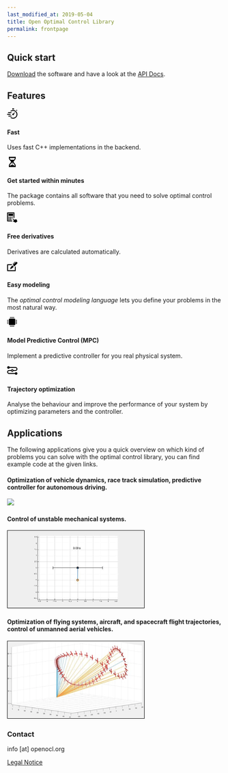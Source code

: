 ```yaml
---
last_modified_at: 2019-05-04
title: Open Optimal Control Library
permalink: frontpage
---
```


## Quick start

[Download](/get-started/) the software and have a look at the [API Docs](api-docs.md).

## Features

<div class="content-row">
  <div class="content-icon">
    <svg xmlns="http://www.w3.org/2000/svg" width="24" height="24" viewBox="0 0 24 24"><path d="M15.91 13.34l2.636-4.026-.454-.406-3.673 3.099c-.675-.138-1.402.068-1.894.618-.736.823-.665 2.088.159 2.824.824.736 2.088.665 2.824-.159.492-.55.615-1.295.402-1.95zm-3.91-10.646v-2.694h4v2.694c-1.439-.243-2.592-.238-4 0zm8.851 2.064l1.407-1.407 1.414 1.414-1.321 1.321c-.462-.484-.964-.927-1.5-1.328zm-18.851 4.242h8v2h-8v-2zm-2 4h8v2h-8v-2zm3 4h7v2h-7v-2zm21-3c0 5.523-4.477 10-10 10-2.79 0-5.3-1.155-7.111-3h3.28c1.138.631 2.439 1 3.831 1 4.411 0 8-3.589 8-8s-3.589-8-8-8c-1.392 0-2.693.369-3.831 1h-3.28c1.811-1.845 4.321-3 7.111-3 5.523 0 10 4.477 10 10z"/></svg>
    <h4>Fast</h4>
    <p>Uses fast C++ implementations in the backend.</p>
  </div>

  <div class="content-icon">
    <svg xmlns="http://www.w3.org/2000/svg" width="24" height="24" viewBox="0 0 24 24"><path d="M18.513 7.119c.958-1.143 1.487-2.577 1.487-4.036v-3.083h-16v3.083c0 1.459.528 2.892 1.487 4.035l3.087 3.68c.566.677.57 1.625.009 2.306l-3.13 3.794c-.937 1.136-1.453 2.555-1.453 3.995v3.107h16v-3.107c0-1.44-.517-2.858-1.453-3.994l-3.13-3.794c-.562-.681-.558-1.629.009-2.306l3.087-3.68zm-.513-4.12c0 1.101-.363 2.05-1.02 2.834l-.978 1.167h-8.004l-.978-1.167c-.66-.785-1.02-1.736-1.02-2.834h12zm-.996 15.172c.652.791.996 1.725.996 2.829h-1.061c-1.939-2-4.939-2-4.939-2s-3 0-4.939 2h-1.061c0-1.104.344-2.039.996-2.829l3.129-3.793c.342-.415.571-.886.711-1.377h.164v1h2v-1h.163c.141.491.369.962.711 1.376l3.13 3.794zm-6.004-1.171h2v1h-2v-1zm0-2h2v1h-2v-1z"/></svg>
    <h4>Get started within minutes</h4>
    <p>The package contains all software that you need to solve optimal control problems.</p>
  </div>

  <div class="content-icon">
    <svg xmlns="http://www.w3.org/2000/svg" width="24" height="24" viewBox="0 0 24 24"><path d="M12.611 13.663c.262-.187.559-.274.849-.274.616 0 1.21.392 1.405 1.044-.249-.191-.541-.285-.836-.285-.301 0-.603.097-.866.285-.522.374-.753 1.009-.551 1.611-.814-.581-.819-1.795-.001-2.381zm2.073 7.831c.651.218 2.665.772 4.999 2.506l4.317-3.088c-1.123-1.569-.816-2.669-1.932-4.229-.499-.695-.939-1.12-1.755-.977l-.234.043.394.548c.239.335-.267.683-.499.357l-.351-.49c-.124-.174-.34-.256-.548-.21l-.796.179.478.666c.24.336-.267.681-.499.356l-.412-.576c-.129-.18-.353-.26-.562-.208l-.809.203.504.705c.241.336-.267.682-.499.357l-1.658-2.334c-.269-.376-.793-.463-1.17-.194-.376.27-.464.793-.193 1.17l2.632 3.7c-.812-.299-2.059-.426-2.289.411-.139.501.262.898.882 1.105zm-.684-18.494h-11v5h11v-5zm-7 9h3v-2h-3v2zm-1-2h-3v2h3v-2zm0 3h-3v2h3v-2zm-3 5h3v-2h-3v2zm7-5h-3v2h3v-2zm2.306 6h-10.306v-17h13v9.75c1.487.733 2 2.546 2 2.546v-14.296h-17v21h11.821c-.128-.802.049-1.379.485-2zm-1.306-9v2h.507c.709-.486 1.569-.711 2.493-.568v-1.432h-3zm-1 6h-3v2h3v-2z"/></svg>
    <h4>Free derivatives</h4>
    <p>Derivatives are calculated automatically.</p>
  </div>

  <div class="content-icon">
    <svg xmlns="http://www.w3.org/2000/svg" width="24" height="24" viewBox="0 0 24 24"><path d="M13.473 7.196c-.425-.439-.401-1.127.035-1.552l4.461-4.326c.218-.211.498-.318.775-.318.282 0 .563.11.776.331l-6.047 5.865zm-7.334 11.021c-.092.089-.139.208-.139.327 0 .25.204.456.456.456.114 0 .229-.042.317-.128l.749-.729-.633-.654-.75.728zm6.33-8.425l-2.564 2.485c-1.378 1.336-2.081 2.63-2.73 4.437l1.132 1.169c1.825-.593 3.14-1.255 4.518-2.591l2.563-2.486-2.919-3.014zm7.477-7.659l-6.604 6.405 3.326 3.434 6.604-6.403c.485-.469.728-1.093.728-1.718 0-2.088-2.53-3.196-4.054-1.718zm-1.946 11.333v7.534h-16v-12h8.013l2.058-2h-12.071v16h20v-11.473l-2 1.939z"/></svg>
    <h4>Easy modeling</h4>
    <p>The <em>optimal control modeling language</em> lets you define your problems in the most natural way.</p>
  </div>

  <div class="content-icon">
    <svg xmlns="http://www.w3.org/2000/svg" width="24" height="24" viewBox="0 0 24 24"><path d="M19 17c0 1.104-.896 2-2 2h-11c-1.104 0-2-.896-2-2v-11c0-1.104.896-2 2-2h11c1.104 0 2 .896 2 2v11zm-11 3v3h-1v-3h1zm4 0v3h-1v-3h1zm2 0v3h-1v-3h1zm-4 0v3h-1v-3h1zm6 0v3h-1v-3h1zm-8-20v3h-1v-3h1zm4 0v3h-1v-3h1zm2 0v3h-1v-3h1zm-4 0v3h-1v-3h1zm6 0v3h-1v-3h1zm4 15h3v1h-3v-1zm0-4h3v1h-3v-1zm0-2h3v1h-3v-1zm0 4h3v1h-3v-1zm0-6h3v1h-3v-1zm-20 8h3v1h-3v-1zm0-4h3v1h-3v-1zm0-2h3v1h-3v-1zm0 4h3v1h-3v-1zm0-6h3v1h-3v-1z"/></svg>
    <h4>Model Predictive Control (MPC)</h4>
    <p>Implement a predictive controller for you real physical system.</p>
  </div>

  <div class="content-icon">
    <svg width="24" height="24" xmlns="http://www.w3.org/2000/svg" fill-rule="evenodd" clip-rule="evenodd"><path d="M5.829 6c-.412 1.165-1.524 2-2.829 2-1.656 0-3-1.344-3-3s1.344-3 3-3c1.305 0 2.417.835 2.829 2h13.671c2.484 0 4.5 2.016 4.5 4.5s-2.016 4.5-4.5 4.5h-4.671c-.412 1.165-1.524 2-2.829 2-1.305 0-2.417-.835-2.829-2h-4.671c-1.38 0-2.5 1.12-2.5 2.5s1.12 2.5 2.5 2.5h13.671c.412-1.165 1.524-2 2.829-2 1.656 0 3 1.344 3 3s-1.344 3-3 3c-1.305 0-2.417-.835-2.829-2h-13.671c-2.484 0-4.5-2.016-4.5-4.5s2.016-4.5 4.5-4.5h4.671c.412-1.165 1.524-2 2.829-2 1.305 0 2.417.835 2.829 2h4.671c1.38 0 2.5-1.12 2.5-2.5s-1.12-2.5-2.5-2.5h-13.671zm6.171 5c.552 0 1 .448 1 1s-.448 1-1 1-1-.448-1-1 .448-1 1-1z"/></svg>
    <h4>Trajectory optimization</h4>
    <p>Analyse the behaviour and improve the performance of your system by optimizing parameters and the controller.</p>
  </div>
  
</div>


## Applications

The following applications give you a quick overview on which kind of problems you can solve with the optimal control library, you can find example code at the given links.

<div class="content-row">
  <div class="content-left-double">
    <h4>Optimization of vehicle dynamics, race track simulation, predictive controller for autonomous driving.</h4> 
  </div>
  <div class="content-right-single">
    <img src="/assets/img/race_white.png">
  </div>
</div>

<div class="content-row">
  <div class="content-right-double">
    <h4>Control of unstable mechanical systems.</h4> 
  </div>
  <div class="content-left-single">
    <img src="/imgs/cartpole.gif">
  </div>
</div>

<div class="content-row">
  <div class="content-left-double">
    <h4>Optimization of flying systems, aircraft, and spacecraft flight trajectories, control of unmanned aerial vehicles.</h4> 
  </div>
  <div class="content-right-single">
    <img src="/imgs/lemn.png">
  </div>
</div>
     
### Contact

info [at] openocl.org

[Legal Notice](legal.md)
